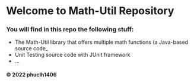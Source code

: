 # Welcome to Math-Util Repository
### You will find in this repo the following stuff:
* The Math-Util library that offers multiple math functions (a Java-based source code_
* Unit Testing source code with JUnit framework
* ...


#### © 2022 phuclh1406